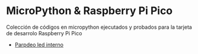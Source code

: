 # MicroPython & Raspberry Pi Pico

Colección de códigos en micropython ejecutados y probados para la tarjeta de desarrolo Raspberry Pi Pico 

* [Parpdeo led interno](https://github.com/jlaica/upy_pi_pico/blob/main/blink_1_led_board.py)
